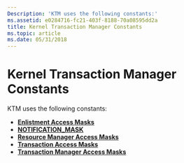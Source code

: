 ```yaml
---
Description: 'KTM uses the following constants:'
ms.assetid: e0284716-fc21-403f-8188-70a08595dd2a
title: Kernel Transaction Manager Constants
ms.topic: article
ms.date: 05/31/2018
---
```


# Kernel Transaction Manager Constants

KTM uses the following constants:

-   [**Enlistment Access Masks**](enlistment-access-masks.md)
-   [**NOTIFICATION\_MASK**](notification-mask.md)
-   [**Resource Manager Access Masks**](resource-manager-access-masks.md)
-   [**Transaction Access Masks**](transaction-access-masks.md)
-   [**Transaction Manager Access Masks**](transaction-manager-access-masks.md)

 

 



